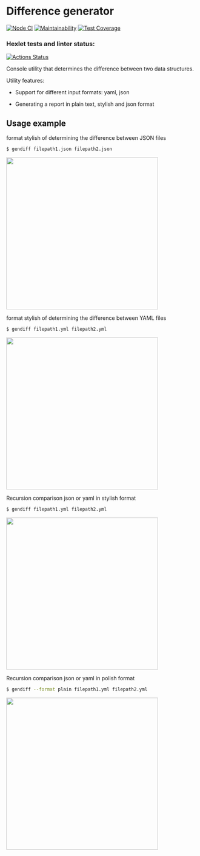 # Difference generator
[![Node CI](https://github.com/superpuper32/frontend-project-lvl2/workflows/Node%20CI/badge.svg)](https://github.com/superpuper32/frontend-project-lvl2/actions)
[![Maintainability](https://api.codeclimate.com/v1/badges/744d0ce22e068d150fd3/maintainability)](https://codeclimate.com/github/superpuper32/frontend-project-lvl2/maintainability)
[![Test Coverage](https://api.codeclimate.com/v1/badges/744d0ce22e068d150fd3/test_coverage)](https://codeclimate.com/github/superpuper32/frontend-project-lvl2/test_coverage)

### Hexlet tests and linter status:
[![Actions Status](https://github.com/superpuper32/frontend-project-lvl2/workflows/hexlet-check/badge.svg)](https://github.com/superpuper32/frontend-project-lvl2/actions)

Console utility that determines the difference between two data structures.

Utility features:

* Support for different input formats: yaml, json

* Generating a report in plain text, stylish and json format

## Usage example

format stylish of determining the difference between JSON files

```sh
$ gendiff filepath1.json filepath2.json
```
<a href="https://asciinema.org/a/UfuLktGU3uq4b2gcdbpJj17Yl" target="_blank"><img src="https://asciinema.org/a/UfuLktGU3uq4b2gcdbpJj17Yl.svg" width="400px" /></a>

format stylish of determining the difference between YAML files

```sh
$ gendiff filepath1.yml filepath2.yml
```
<a href="https://asciinema.org/a/nqp7YMW071rLG12OfnN84xOAT" target="_blank"><img src="https://asciinema.org/a/nqp7YMW071rLG12OfnN84xOAT.svg" width="400px" /></a>

Recursion comparison json or yaml in stylish format

```sh
$ gendiff filepath1.yml filepath2.yml
```
<a href="https://asciinema.org/a/qIytf5shxickOrtmhRpz5SLcq" target="_blank"><img src="https://asciinema.org/a/qIytf5shxickOrtmhRpz5SLcq.svg" width="400px" /></a>

Recursion comparison json or yaml in polish format

```sh
$ gendiff --format plain filepath1.yml filepath2.yml
```
<a href="https://asciinema.org/a/VH00kkz7EVpsO7IM7AmscQj3q" target="_blank"><img src="https://asciinema.org/a/VH00kkz7EVpsO7IM7AmscQj3q.svg" width="400px" /></a>